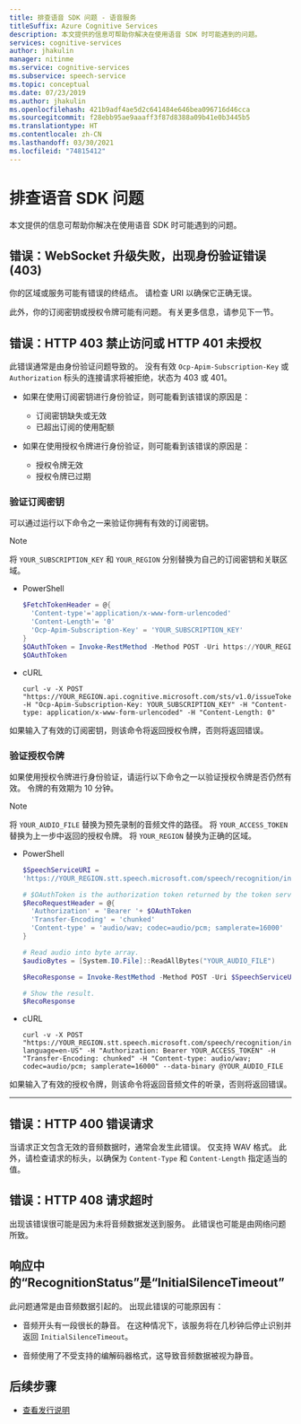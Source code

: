 ```yaml
---
title: 排查语音 SDK 问题 - 语音服务
titleSuffix: Azure Cognitive Services
description: 本文提供的信息可帮助你解决在使用语音 SDK 时可能遇到的问题。
services: cognitive-services
author: jhakulin
manager: nitinme
ms.service: cognitive-services
ms.subservice: speech-service
ms.topic: conceptual
ms.date: 07/23/2019
ms.author: jhakulin
ms.openlocfilehash: 421b9adf4ae5d2c641484e646bea096716d46cca
ms.sourcegitcommit: f28ebb95ae9aaaff3f87d8388a09b41e0b3445b5
ms.translationtype: HT
ms.contentlocale: zh-CN
ms.lasthandoff: 03/30/2021
ms.locfileid: "74815412"
---
```

# <a name="troubleshoot-the-speech-sdk"></a>排查语音 SDK 问题

本文提供的信息可帮助你解决在使用语音 SDK 时可能遇到的问题。

## <a name="error-websocket-upgrade-failed-with-an-authentication-error-403"></a>错误：WebSocket 升级失败，出现身份验证错误 (403)

你的区域或服务可能有错误的终结点。 请检查 URI 以确保它正确无误。

此外，你的订阅密钥或授权令牌可能有问题。 有关更多信息，请参见下一节。

## <a name="error-http-403-forbidden-or-http-401-unauthorized"></a>错误：HTTP 403 禁止访问或 HTTP 401 未授权

此错误通常是由身份验证问题导致的。 没有有效 `Ocp-Apim-Subscription-Key` 或 `Authorization` 标头的连接请求将被拒绝，状态为 403 或 401。

* 如果在使用订阅密钥进行身份验证，则可能看到该错误的原因是：

    - 订阅密钥缺失或无效
    - 已超出订阅的使用配额

* 如果在使用授权令牌进行身份验证，则可能看到该错误的原因是：

    - 授权令牌无效
    - 授权令牌已过期

### <a name="validate-your-subscription-key"></a>验证订阅密钥

可以通过运行以下命令之一来验证你拥有有效的订阅密钥。

> [!NOTE]
> 将 `YOUR_SUBSCRIPTION_KEY` 和 `YOUR_REGION` 分别替换为自己的订阅密钥和关联区域。

* PowerShell

    ```Powershell
    $FetchTokenHeader = @{
      'Content-type'='application/x-www-form-urlencoded'
      'Content-Length'= '0'
      'Ocp-Apim-Subscription-Key' = 'YOUR_SUBSCRIPTION_KEY'
    }
    $OAuthToken = Invoke-RestMethod -Method POST -Uri https://YOUR_REGION.api.cognitive.microsoft.com/sts/v1.0/issueToken -Headers $FetchTokenHeader
    $OAuthToken
    ```

* cURL

    ```
    curl -v -X POST "https://YOUR_REGION.api.cognitive.microsoft.com/sts/v1.0/issueToken" -H "Ocp-Apim-Subscription-Key: YOUR_SUBSCRIPTION_KEY" -H "Content-type: application/x-www-form-urlencoded" -H "Content-Length: 0"
    ```

如果输入了有效的订阅密钥，则该命令将返回授权令牌，否则将返回错误。

### <a name="validate-an-authorization-token"></a>验证授权令牌

如果使用授权令牌进行身份验证，请运行以下命令之一以验证授权令牌是否仍然有效。 令牌的有效期为 10 分钟。

> [!NOTE]
> 将 `YOUR_AUDIO_FILE` 替换为预先录制的音频文件的路径。 将 `YOUR_ACCESS_TOKEN` 替换为上一步中返回的授权令牌。 将 `YOUR_REGION` 替换为正确的区域。

* PowerShell

    ```Powershell
    $SpeechServiceURI =
    'https://YOUR_REGION.stt.speech.microsoft.com/speech/recognition/interactive/cognitiveservices/v1?language=en-US'

    # $OAuthToken is the authorization token returned by the token service.
    $RecoRequestHeader = @{
      'Authorization' = 'Bearer '+ $OAuthToken
      'Transfer-Encoding' = 'chunked'
      'Content-type' = 'audio/wav; codec=audio/pcm; samplerate=16000'
    }

    # Read audio into byte array.
    $audioBytes = [System.IO.File]::ReadAllBytes("YOUR_AUDIO_FILE")

    $RecoResponse = Invoke-RestMethod -Method POST -Uri $SpeechServiceURI -Headers $RecoRequestHeader -Body $audioBytes

    # Show the result.
    $RecoResponse
    ```

* cURL

    ```
    curl -v -X POST "https://YOUR_REGION.stt.speech.microsoft.com/speech/recognition/interactive/cognitiveservices/v1?language=en-US" -H "Authorization: Bearer YOUR_ACCESS_TOKEN" -H "Transfer-Encoding: chunked" -H "Content-type: audio/wav; codec=audio/pcm; samplerate=16000" --data-binary @YOUR_AUDIO_FILE
    ```

如果输入了有效的授权令牌，则该命令将返回音频文件的听录，否则将返回错误。

---

## <a name="error-http-400-bad-request"></a>错误：HTTP 400 错误请求

当请求正文包含无效的音频数据时，通常会发生此错误。 仅支持 WAV 格式。 此外，请检查请求的标头，以确保为 `Content-Type` 和 `Content-Length` 指定适当的值。

## <a name="error-http-408-request-timeout"></a>错误：HTTP 408 请求超时

出现该错误很可能是因为未将音频数据发送到服务。 此错误也可能是由网络问题所致。

## <a name="recognitionstatus-in-the-response-is-initialsilencetimeout"></a>响应中的“RecognitionStatus”是“InitialSilenceTimeout”

此问题通常是由音频数据引起的。 出现此错误的可能原因有：

* 音频开头有一段很长的静音。 在这种情况下，该服务将在几秒钟后停止识别并返回 `InitialSilenceTimeout`。

* 音频使用了不受支持的编解码器格式，这导致音频数据被视为静音。

## <a name="next-steps"></a>后续步骤

* [查看发行说明](releasenotes.md)
